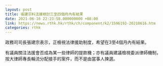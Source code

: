 ```yaml
---
layout: post
title: 張建宗料法援檢討三至四個月內有結果
date: 2021-06-16 22:23:58.000000000 +08:00
link: https://news.rthk.hk/rthk/ch/component/k2/1596193-20210616.htm
categories: rthk
---
```


政務司司長張建宗表示，正檢視法律援助制度，希望在3至4個月內有結果。

有議員關注法援會否成為某一些律師的提款機；亦有議員建議檢視委派律師機制，按大律師專長輪流分配接手的案件，而不是由當事人揀選。
